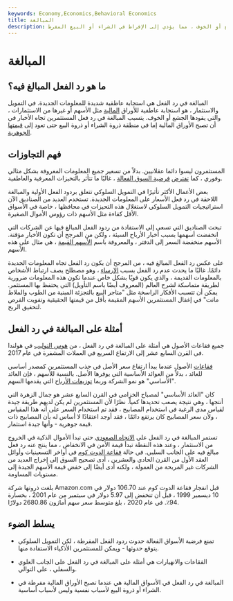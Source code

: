 ```yaml
---
keywords: Economy,Economics,Behavioral Economics
title: المبالغة
description: المبالغة في رد الفعل هي رد فعل عاطفي على الأخبار المتعلقة بأمن ما ، يقودها الجشع أو الخوف ، مما يؤدي إلى الإفراط في الشراء أو البيع المفرط.
---
```


# المبالغة
## ما هو رد الفعل المبالغ فيه؟

المبالغة في رد الفعل هي استجابة عاطفية شديدة للمعلومات الجديدة. في التمويل والاستثمار ، هو استجابة عاطفية للأوراق [المالية](/security) مثل الأسهم أو غيرها من الاستثمارات ، والتي يقودها الجشع أو الخوف. يتسبب المبالغة في رد فعل المستثمرين تجاه الأخبار في أن تصبح الأوراق المالية إما في منطقة ذروة الشراء أو ذروة البيع حتى تعود إلى [قيمتها الجوهرية](/intrinsicvalue).

## فهم التجاوزات

المستثمرون ليسوا دائما عقلانيين. بدلاً من تسعير جميع المعلومات المعروفة بشكل مثالي وفوري ، كما [تفترض](/efficientmarkethypothesis) [فرضية السوق الفعالة](/efficientmarkethypothesis) ، غالبًا ما تتأثر بالتحيزات المعرفية والعاطفية.

بعض الأعمال الأكثر تأثيرًا في التمويل السلوكي تتعلق بردود الفعل الأولية والمبالغة اللاحقة في رد فعل الأسعار على المعلومات الجديدة. تستخدم العديد من الصناديق الآن استراتيجيات التمويل السلوكي لاستغلال هذه التحيزات في محافظها ، خاصة في الأسواق الأقل كفاءة مثل الأسهم ذات رؤوس الأموال الصغيرة.

تبحث الصناديق التي تسعى إلى الاستفادة من ردود الفعل المبالغ فيها عن الشركات التي انخفضت أسهمها بسبب أخبار الأرباح السيئة ، ولكن من المرجح أن تكون الأخبار مؤقتة. الأسهم منخفضة السعر إلى الدفتر ، والمعروفة باسم [الأسهم القيمة](/valuestock) ، هي مثال على هذه الأسهم.

على عكس رد الفعل المبالغ فيه ، من المرجح أن يكون رد الفعل تجاه المعلومات الجديدة دائمًا. غالبًا ما يحدث عدم رد الفعل بسبب [الإرساء](/anchoring) ، وهو مصطلح يصف ارتباط الأشخاص بالمعلومات القديمة ، والذي يكون قويًا بشكل خاص عندما تكون هذه المعلومات ضرورية لطريقة متماسكة لشرح العالم (المعروف أيضًا باسم التأويل) التي يحتفظ بها المستثمر. يمكن أن تتسبب الأفكار الراسخة مثل "متاجر البيع بالتجزئة المبنية من الطوب والملاط ماتت" في إغفال المستثمرين الأسهم المقيمة بأقل من قيمتها الحقيقية وتفويت الفرص لتحقيق الربح.

## أمثلة على المبالغة في رد الفعل

جميع فقاعات الأصول هي أمثلة على المبالغة في رد الفعل ، من [هوس التوليب](/tulipmania) في هولندا في القرن السابع عشر إلى الارتفاع السريع في العملات المشفرة في عام 2017.

[فقاعات](/bubble) الأصول عندما يبدأ ارتفاع سعر الأصل في جذب المستثمرين كمصدر أساسي للعائد ، بدلاً من العوائد الأساسية التي يوفرها الأصل. بالنسبة للأسهم ، فإن العائد "الأساسي" هو نمو الشركة وربما [توزيعات الأرباح](/dividend) التي يقدمها السهم.

كان "العائد الأساسي" لمصباح الخزامى في القرن السابع عشر هو جمال الزهرة التي أنتجها ، وهي نتيجة يصعب تحديدها كمياً. نظرًا لأن المستثمرين لم يكن لديهم طريقة جيدة لقياس مدى الرغبة في استخدام المصابيح ، فقد تم استخدام السعر على أنه هذا المقياس ، ولأن سعر المصابيح كان يرتفع دائمًا ، فقد أوجد اعتقادًا لا أساس له بأن المصابيح ذات قيمة جوهرية - وأنها جيدة استثمار.

تستمر المبالغة في رد الفعل على [الاتجاه الصعودي](/upside) حتى تبدأ الأموال الذكية في الخروج من الاستثمار ، وعند هذه النقطة تبدأ قيمة الأمن في الانخفاض ، مما ينتج عنه رد فعل مبالغ فيه على الجانب السلبي. في حالة [فقاعة الدوت كوم](/dotcom-bubble) في أواخر التسعينيات وأوائل العقد الأول من القرن الحادي والعشرين ، أدى تصحيح السوق إلى إخراج العديد من الشركات غير المربحة من العمولة ، ولكنه أدى أيضًا إلى خفض قيمة الأسهم الجيدة إلى مستويات المساومة.

بلغت ذروتها شركة Amazon.com قبل انفجار فقاعة الدوت كوم عند 106.70 دولار في 10 ديسمبر 1999 ، قبل أن تنخفض إلى 5.97 دولار في سبتمبر من عام 2001 ، بخسارة 94٪. في عام 2020 ، بلغ متوسط سعر سهم أمازون 2680.86 دولارًا.

## يسلط الضوء

- تمنع فرضية الأسواق الفعالة حدوث ردود الفعل المفرطة ، لكن التمويل السلوكي يتوقع حدوثها - ويمكن للمستثمرين الأذكياء الاستفادة منها.

- الفقاعات والانهيارات هي أمثلة على المبالغة في رد الفعل على الجانب العلوي والسفلي ، على التوالي.

- المبالغة في رد الفعل في الأسواق المالية هي عندما تصبح الأوراق المالية مفرطة في الشراء أو ذروة البيع لأسباب نفسية وليس لأسباب أساسية.


